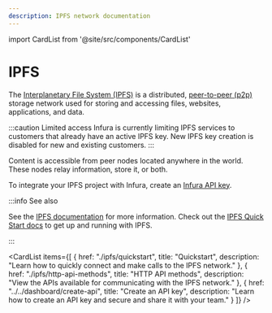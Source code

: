 ```yaml
---
description: IPFS network documentation
---
```


import CardList from '@site/src/components/CardList'

# IPFS

The [Interplanetary File System (IPFS)](https://ipfs.io/) is a distributed, [peer-to-peer (p2p)](https://en.wikipedia.org/wiki/Peer-to-peer) storage network used for storing and accessing files, websites, applications, and data.

:::caution Limited access
Infura is currently limiting IPFS services to customers that already have an active IPFS key.
New IPFS key creation is disabled for new and existing customers.
:::

Content is accessible from peer nodes located anywhere in the world. These nodes relay information, store it, or both.

To integrate your IPFS project with Infura, create an [Infura API key](../../getting-started.md#2-create-an-api-key).

:::info See also

See the [IPFS documentation](https://docs.ipfs.io) for more information. Check out the [IPFS Quick Start docs](https://docs.ipfs.io/how-to/command-line-quick-start/#prerequisites) to get up and running with IPFS.

:::

<CardList
  items={[
    {
      href: "./ipfs/quickstart",
      title: "Quickstart",
      description: "Learn how to quickly connect and make calls to the IPFS network."
    },
    {
      href: "./ipfs/http-api-methods",
      title: "HTTP API methods",
      description: "View the APIs available for communicating with the IPFS network."
    },
    {
      href: "../../dashboard/create-api",
      title: "Create an API key",
      description: "Learn how to create an API key and secure and share it with your team."
    }
  ]}
/>
